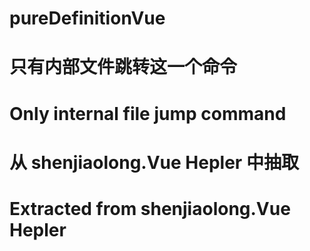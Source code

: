 # pureDefinitionVue

# 只有内部文件跳转这一个命令

# Only internal file jump command

# 从 shenjiaolong.Vue Hepler 中抽取

# Extracted from shenjiaolong.Vue Hepler
